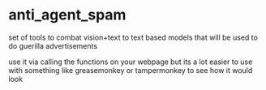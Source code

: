 # anti_agent_spam
set of tools to combat vision+text to text based models that will be used to do guerilla advertisements

use it via calling the functions on your webpage but its a lot easier to use with something like greasemonkey or tampermonkey to see how it would look
